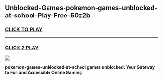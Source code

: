 
## Unblocked-Games-pokemon-games-unblocked-at-school-Play-Free-50z2b
<h3>
<a href="https://premium76.site?title=pokemon-games-unblocked-at-school&ref=23A">CLICK TO PLAY</a></h3>
<hr>

<h3>
<a href="https://premium76.site?title=pokemon-games-unblocked-at-school&ref=23A">CLICK 2 PLAY</a>
  
</h3>

<a href="https://premium76.site?title=pokemon-games-unblocked-at-school&ref=23A"><img src="https://clearcache.store/games.png"></a>


**pokemon-games-unblocked-at-school games unblocked: Your Gateway to Fun and Accessible Online Gaming**
